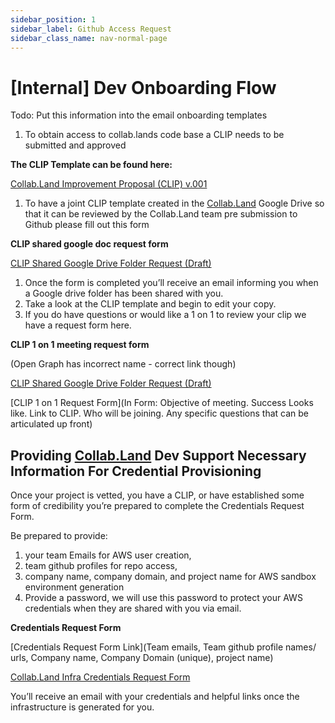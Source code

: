 ```yaml
---
sidebar_position: 1
sidebar_label: Github Access Request
sidebar_class_name: nav-normal-page
---
```


# [Internal] Dev Onboarding Flow

Todo: Put this information into the email onboarding templates

1. To obtain access to collab.lands code base a CLIP needs to be submitted and approved

**The CLIP Template can be found here:**

[Collab.Land Improvement Proposal (CLIP) v.001](https://docs.google.com/document/d/1-XFHCSyiTSssLw_5USzKV3IOnwyJvA_56pvHv6BEncU/edit?usp=sharing)

1. To have a joint CLIP template created in the [Collab.Land](http://Collab.Land) Google Drive so that it can be reviewed by the Collab.Land team pre submission to Github please fill out this form

**CLIP shared google doc request form**

[CLIP Shared Google Drive Folder Request (Draft)](https://docs.google.com/forms/d/e/1FAIpQLSffkBAf6Tg3MINGydU8n6aKNR1kEk7LiZmhN71X1BaIHqm_Tg/viewform?usp=sf_link)

1. Once the form is completed you’ll receive an email informing you when a Google drive folder has been shared with you.
2. Take a look at the CLIP template and begin to edit your copy.  
3. If you do have questions or would like a 1 on 1 to review your clip we have a request form here.

**CLIP 1 on 1 meeting request form**

(Open Graph has incorrect name - correct link though)

[CLIP Shared Google Drive Folder Request (Draft)](https://docs.google.com/forms/d/e/1FAIpQLSdn6XfP14vuq4NuUNUWd0bnu3lgTnr8CJt38JPOw9SSE8OAkA/viewform?usp=sf_link)

[CLIP 1 on 1 Request Form](In Form: Objective of meeting. Success Looks like.  Link to CLIP.  Who will be joining.  Any specific questions that can be articulated up front)

## Providing [Collab.Land](http://Collab.Land) Dev Support Necessary Information For Credential Provisioning

Once your project is vetted, you have a CLIP, or have established some form of credibility you’re prepared to complete the Credentials Request Form. 

Be prepared to provide:

1.  your team Emails for AWS user creation, 
2. team github profiles for repo access, 
3. company name, company domain, and project name for AWS sandbox environment generation
4. Provide a password, we will use this password to protect your AWS credentials when they are shared with you via email.

**Credentials Request Form**

[Credentials Request Form Link](Team emails, Team github profile names/ urls, Company name, Company Domain (unique), project name)

[Collab.Land Infra Credentials Request Form](https://docs.google.com/forms/d/e/1FAIpQLSfxEYfcb00IDYx9Xs2AsBbwunx0Kq2MJqpxFiAIk-CuH0UdcQ/viewform?usp=sf_link)

You’ll receive an email with your credentials and helpful links once the infrastructure is generated for you.
